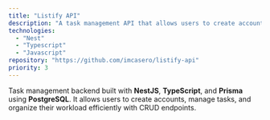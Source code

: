 ```yaml
---
title: "Listify API"
description: "A task management API that allows users to create accounts, manage their tasks, and organize their workload efficiently."
technologies:
  - "Nest"
  - "Typescript"
  - "Javascript"
repository: "https://github.com/imcasero/listify-api"
priority: 3
---
```


Task management backend built with **NestJS**, **TypeScript**, and **Prisma** using **PostgreSQL**. It allows users to create accounts, manage tasks, and organize their workload efficiently with CRUD endpoints.
